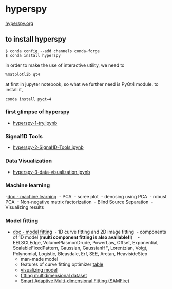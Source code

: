 # hyperspy
[hyperspy.org](http://hyperspy.org/)
## to install hyperspy

```
$ conda config --add channels conda-forge
$ conda install hyperspy
```
  
in order to make the use of interactive utility, we need to 

```
%matplotlib qt4
```

at first in jupyter notebook, so what we further need is PyQt4 module. to install it,

```
conda install pyqt=4
```

### first glimpse of hyperspy

- [hyperspy-1-try.ipynb](https://github.com/Kouui/hyperspy/blob/master/hyperspy-1-try.ipynb)

### Signal1D Tools

- [hyperspy-2-Signal1D-Tools.ipynb](https://github.com/Kouui/hyperspy/blob/master/hyperspy-2-Signal1D-Tools.ipynb)

### Data Visualization

- [hyperspy-3-data-visualization.ipynb](https://github.com/Kouui/hyperspy/blob/master/hyperspy-3-data-visualization.ipynb)
### Machine learning

-[doc - machine learning](http://hyperspy.org/hyperspy-doc/current/user_guide/mva.html)
  - PCA
  - scree plot
  - denosing using PCA
  - robust PCA
  - Non-negative matrix factorization
  - Blind Source Separation
  - Visualizing results

### Model fitting

- [doc - model fitting](http://hyperspy.org/hyperspy-doc/current/user_guide/model.html)
  - 1D curve fitting and 2D image fitting
  - components of 1D model (**multi component fitting is also available!!**)
    - EELSCLEdge, VolumePlasmonDrude, PowerLaw, Offset, Exponential, ScalableFixedPattern, Gaussian, GaussianHF, Lorentzian, Voigt, Polynomial, Logistic, Bleasdale, Erf, SEE, Arctan, HeavisideStep
    - man-made model
  - features of curve fitting optimizer
    [table](http://hyperspy.org/hyperspy-doc/current/user_guide/model.html#id3)
  - [visualizing model](http://hyperspy.org/hyperspy-doc/current/user_guide/model.html#visualizing-the-model)
  - [fitting multidimensional dataset](http://hyperspy.org/hyperspy-doc/current/user_guide/model.html#fitting-multidimensional-datasets)
  - [Smart Adaptive Multi-dimensional Fitting (SAMFire)](http://hyperspy.org/hyperspy-doc/current/user_guide/model.html#smart-adaptive-multi-dimensional-fitting-samfire)
  
